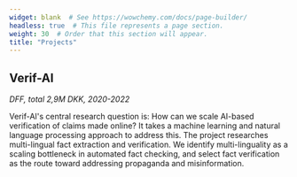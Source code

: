 ```yaml
---
widget: blank  # See https://wowchemy.com/docs/page-builder/
headless: true  # This file represents a page section.
weight: 30  # Order that this section will appear.
title: "Projects"
---
```


## Verif-AI

*DFF, total 2,9M DKK, 2020-2022*

Verif-AI's central research question is: How can we scale AI-based verification of
claims made online? It takes a machine learning and natural language processing
approach to address this. The project researches multi-lingual fact extraction and
verification. We identify multi-linguality as a scaling bottleneck in automated fact
checking, and select fact verification as the route toward addressing propaganda
and misinformation.

